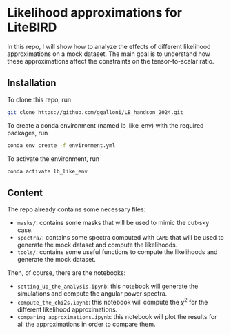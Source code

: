 # Likelihood approximations for LiteBIRD

In this repo, I will show how to analyze the effects of different likelihood
approximations on a mock dataset. The main goal is to understand how these
approximations affect the constraints on the tensor-to-scalar ratio.

## Installation

To clone this repo, run

```bash
git clone https://github.com/ggalloni/LB_handson_2024.git
```

To create a conda environment (named lb_like_env) with the required packages, run

```bash
conda env create -f environment.yml
```

To activate the environment, run

```bash
conda activate lb_like_env
```

## Content

The repo already contains some necessary files:

- `masks/`: contains some masks that will be used to mimic the cut-sky case.
- `spectra/`: contains some spectra computed with `CAMB` that will be used to generate the
            mock dataset and compute the likelihoods.
- `tools/`: contains some useful functions to compute the likelihoods and generate the mock dataset.

Then, of course, there are the notebooks:

- `setting_up_the_analysis.ipynb`: this notebook will generate the simulations and
                                    compute the angular power spectra.
- `compute_the_chi2s.ipynb`: this notebook will compute the $\chi^2$ for the different
                                likelihood approximations.
- `comparing_approximations.ipynb`: this notebook will plot the results for all the
                                    approximations in order to compare them.
